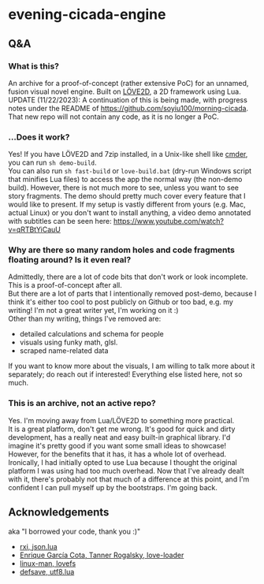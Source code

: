 # evening-cicada-engine
## Q&A
### What is this?
An archive for a proof-of-concept (rather extensive PoC) for an unnamed, fusion visual novel engine. Built on [LÖVE2D](https://love2d.org/), a 2D framework using Lua.  
UPDATE (11/22/2023): A continuation of this is being made, with progress notes under the README of https://github.com/soyiu100/morning-cicada. That new repo will not contain any code, as it is no longer a PoC. 
### ...Does it work?
Yes! If you have LÖVE2D and 7zip installed, in a Unix-like shell like [cmder](https://cmder.app/), you can run `sh demo-build`.  
You can also run `sh fast-build` or `love-build.bat` (dry-run Windows script that minifies Lua files) to access the app the normal way (the non-demo build). However, there is not much more to see, unless you want to see story fragments. The demo should pretty much cover every feature that I would like to present.
If my setup is vastly different from yours (e.g. Mac, actual Linux) or you don't want to install anything, a video demo annotated with subtitles can be seen here: https://www.youtube.com/watch?v=qRTBtYiCauU
### Why are there so many random holes and code fragments floating around? Is it even real?
Admittedly, there are a lot of code bits that don't work or look incomplete. This is a proof-of-concept after all.  
But there are a lot of parts that I intentionally removed post-demo, because I think it's either too cool to post publicly on Github or too bad, e.g. my writing! I'm not a great writer yet, I'm working on it :)  
Other than my writing, things I've removed are: 
- detailed calculations and schema for people
- visuals using funky math, glsl.
- scraped name-related data  

If you want to know more about the visuals, I am willing to talk more about it separately; do reach out if interested! Everything else listed here, not so much.
### This is an archive, not an active repo?
Yes. I'm moving away from Lua/LÖVE2D to something more practical.  
It is a great platform, don't get me wrong. It's good for quick and dirty development, has a really neat and easy built-in graphical library. I'd imagine it's pretty good if you want some small ideas to showcase!  
However, for the benefits that it has, it has a whole lot of overhead. Ironically, I had initially opted to use Lua because I thought the original platform I was using had too much overhead. Now that I've already dealt with it, there's probably not that much of a difference at this point, and I'm confident I can pull myself up by the bootstraps. I'm going back.

## Acknowledgements
aka "I borrowed your code, thank you :)"
- [rxi, json.lua](https://github.com/rxi/json.lua)
- [Enrique García Cota, Tanner Rogalsky, love-loader](https://github.com/kikito/love-loader)
- [linux-man, lovefs](https://github.com/linux-man/lovefs)
- [defsave, utf8.lua](https://github.com/subsoap/defsave/blob/master/defsave/utf8.lua)
